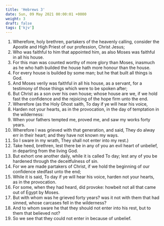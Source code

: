 ```yaml
---
title: 'Hebrews 3'
date: Sun, 09 May 2021 00:00:01 +0000
weight: 3
draft: false
tags: ['kjv'] 
---
```


1. Wherefore, holy brethren, partakers of the heavenly calling, consider the Apostle and High Priest of our profession, Christ Jesus;
2. Who was faithful to him that appointed him, as also Moses was faithful in all his house.
3. For this man was counted worthy of more glory than Moses, inasmuch as he who hath builded the house hath more honour than the house.
4. For every house is builded by some man; but he that built all things is God.
5. And Moses verily was faithful in all his house, as a servant, for a testimony of those things which were to be spoken after;
6. But Christ as a son over his own house; whose house are we, if we hold fast the confidence and the rejoicing of the hope firm unto the end.
7. Wherefore (as the Holy Ghost saith, To day if ye will hear his voice,
8. Harden not your hearts, as in the provocation, in the day of temptation in the wilderness:
9. When your fathers tempted me, proved me, and saw my works forty years.
10. Wherefore I was grieved with that generation, and said, They do alway err in their heart; and they have not known my ways.
11. So I sware in my wrath, They shall not enter into my rest.)
12. Take heed, brethren, lest there be in any of you an evil heart of unbelief, in departing from the living God.
13. But exhort one another daily, while it is called To day; lest any of you be hardened through the deceitfulness of sin.
14. For we are made partakers of Christ, if we hold the beginning of our confidence stedfast unto the end;
15. While it is said, To day if ye will hear his voice, harden not your hearts, as in the provocation.
16. For some, when they had heard, did provoke: howbeit not all that came out of Egypt by Moses.
17. But with whom was he grieved forty years? was it not with them that had sinned, whose carcases fell in the wilderness?
18. And to whom sware he that they should not enter into his rest, but to them that believed not?
19. So we see that they could not enter in because of unbelief.
